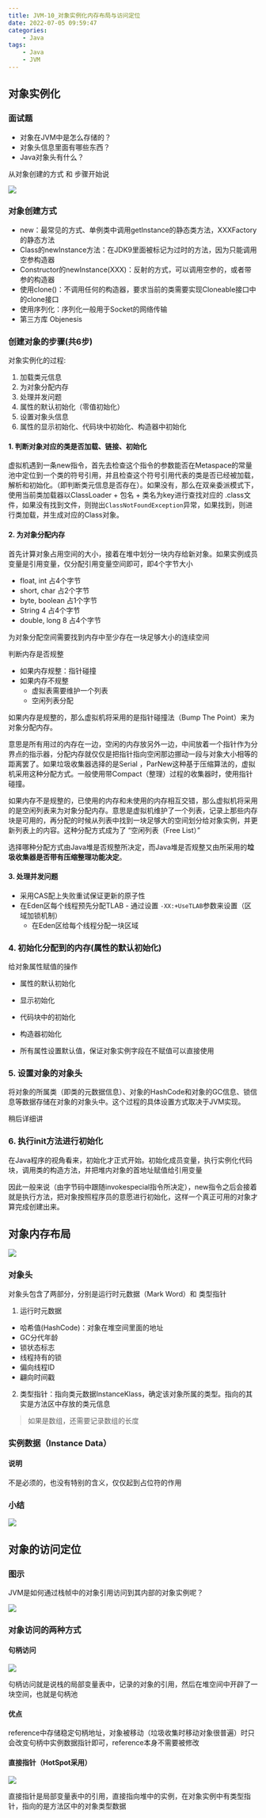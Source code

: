```yaml
---
title: JVM-10_对象实例化内存布局与访问定位
date: 2022-07-05 09:59:47
categories:
    - Java
tags: 
    - Java
    - JVM
---
```



## 对象实例化

### 面试题

- 对象在JVM中是怎么存储的？
- 对象头信息里面有哪些东西？
- Java对象头有什么？

从对象创建的方式 和 步骤开始说

<img src="image-20200709095356247.png">

### 对象创建方式

- new：最常见的方式、单例类中调用getInstance的静态类方法，XXXFactory的静态方法
- Class的newInstance方法：在JDK9里面被标记为过时的方法，因为只能调用空参构造器
- Constructor的newInstance(XXX)：反射的方式，可以调用空参的，或者带参的构造器
- 使用clone()：不调用任何的构造器，要求当前的类需要实现Cloneable接口中的clone接口
- 使用序列化：序列化一般用于Socket的网络传输
- 第三方库 Objenesis

### 创建对象的步骤(共6步)


对象实例化的过程:
1. 加载类元信息
2. 为对象分配内存
3. 处理并发问题
4. 属性的默认初始化（零值初始化）
5. 设置对象头信息
6. 属性的显示初始化、代码块中初始化、构造器中初始化

#### 1. 判断对象对应的类是否加载、链接、初始化

虚拟机遇到一条new指令，首先去检查这个指令的参数能否在Metaspace的常量池中定位到一个类的符号引用，并且检查这个符号引用代表的类是否已经被加载，解析和初始化。（即判断类元信息是否存在）。如果没有，那么在双亲委派模式下，使用当前类加载器以ClassLoader + 包名 + 类名为key进行查找对应的 .class文件，如果没有找到文件，则抛出`ClassNotFoundException`异常，如果找到，则进行类加载，并生成对应的Class对象。


#### 2. 为对象分配内存

首先计算对象占用空间的大小，接着在堆中划分一块内存给新对象。如果实例成员变量是引用变量，仅分配引用变量空间即可，即4个字节大小

- float, int 占4个字节
- short, char 占2个字节
- byte, boolean 占1个字节 
- String 4 占4个字节
- double, long 8 占4个字节

为对象分配空间需要找到内存中至少存在一块足够大小的连续空间

判断内存是否规整
- 如果内存规整：指针碰撞
- 如果内存不规整
  - 虚拟表需要维护一个列表
  - 空闲列表分配

如果内存是规整的，那么虚拟机将采用的是指针碰撞法（Bump The Point）来为对象分配内存。

意思是所有用过的内存在一边，空闲的内存放另外一边，中间放着一个指针作为分界点的指示器，分配内存就仅仅是把指针指向空闲那边挪动一段与对象大小相等的距离罢了。如果垃圾收集器选择的是Serial ，ParNew这种基于压缩算法的，虚拟机采用这种分配方式。一般使用带Compact（整理）过程的收集器时，使用指针碰撞。

如果内存不是规整的，已使用的内存和未使用的内存相互交错，那么虚拟机将采用的是空闲列表来为对象分配内存。意思是虚拟机维护了一个列表，记录上那些内存块是可用的，再分配的时候从列表中找到一块足够大的空间划分给对象实例，并更新列表上的内容。这种分配方式成为了 “空闲列表（Free List）”

选择哪种分配方式由Java堆是否规整所决定，而Java堆是否规整又由所采用的**垃圾收集器是否带有压缩整理功能决定**。

#### 3. 处理并发问题

- 采用CAS配上失败重试保证更新的原子性
- 在Eden区每个线程预先分配TLAB - 通过设置 `-XX:+UseTLAB`参数来设置（区域加锁机制）
  - 在Eden区给每个线程分配一块区域

### 4. 初始化分配到的内存(属性的默认初始化)

给对象属性赋值的操作

- 属性的默认初始化
- 显示初始化
- 代码块中的初始化
- 构造器初始化

- 所有属性设置默认值，保证对象实例字段在不赋值可以直接使用


### 5. 设置对象的对象头

将对象的所属类（即类的元数据信息）、对象的HashCode和对象的GC信息、锁信息等数据存储在对象的对象头中。这个过程的具体设置方式取决于JVM实现。

稍后详细讲

### 6. 执行init方法进行初始化

在Java程序的视角看来，初始化才正式开始。初始化成员变量，执行实例化代码块，调用类的构造方法，并把堆内对象的首地址赋值给引用变量

因此一般来说（由字节码中跟随invokespecial指令所决定），new指令之后会接着就是执行方法，把对象按照程序员的意愿进行初始化，这样一个真正可用的对象才算完成创建出来。


## 对象内存布局

<img src="image-20200709151033237.png">

### 对象头

对象头包含了两部分，分别是运行时元数据（Mark Word）和 类型指针


1. 运行时元数据
  - 哈希值(HashCode)：对象在堆空间里面的地址
  - GC分代年龄
  - 锁状态标志
  - 线程持有的锁
  - 偏向线程ID
  - 翩向时间戳
2. 类型指针：指向类元数据InstanceKlass，确定该对象所属的类型。指向的其实是方法区中存放的类元信息

> 如果是数组，还需要记录数组的长度


### 实例数据（Instance Data）

#### 说明

不是必须的，也没有特别的含义，仅仅起到占位符的作用

### 小结

<img src="image-20200709152801713.png">

## 对象的访问定位

### 图示

JVM是如何通过栈帧中的对象引用访问到其内部的对象实例呢？

<img src="image-20200709164149920.png">

### 对象访问的两种方式

#### 句柄访问

<img src="image-20200709164342002.png">

句柄访问就是说栈的局部变量表中，记录的对象的引用，然后在堆空间中开辟了一块空间，也就是句柄池

#### 优点

reference中存储稳定句柄地址，对象被移动（垃圾收集时移动对象很普遍）时只会改变句柄中实例数据指针即可，reference本身不需要被修改

#### 直接指针（HotSpot采用）

<img src="image-20200709164350466.png">

直接指针是局部变量表中的引用，直接指向堆中的实例，在对象实例中有类型指针，指向的是方法区中的对象类型数据



